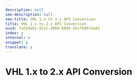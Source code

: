 ```yaml
---
description: null
seo-description: null
seo-title: VHL 1.x to 2.x API Conversion
title: VHL 1.x to 2.x API Conversion
uuid: fa22deb1-812c-49b9-b895-b5cfb85f4a82
index: y
internal: n
snippet: y
translate: y
---
```


# VHL 1.x to 2.x API Conversion

